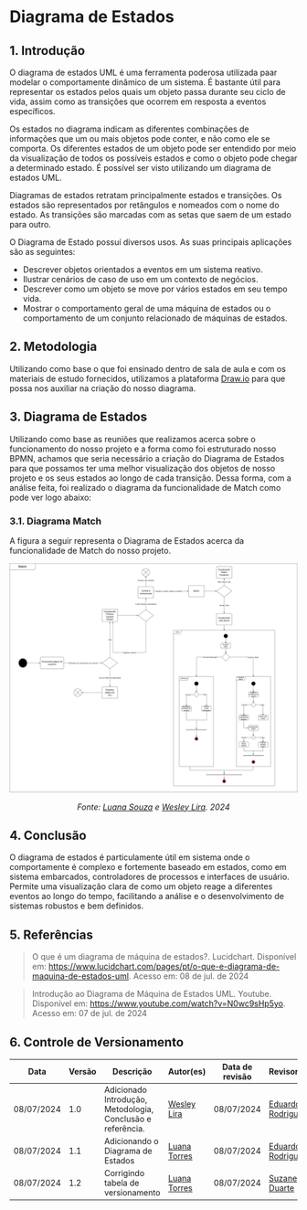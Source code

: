 # Diagrama de Estados 

## 1. Introdução

O diagrama de estados UML é uma ferramenta poderosa utilizada paar modelar o comportamente dinâmico de um sistema. É bastante útil para representar os estados pelos quais um objeto passa durante seu ciclo de vida, assim como as transições que ocorrem em resposta a eventos específicos.

Os estados no diagrama indicam as diferentes combinações de informações que um ou mais objetos pode conter, e não como ele se comporta. Os diferentes estados de um objeto pode ser entendido por meio da visualização de todos os possíveis estados e como o objeto pode chegar a determinado estado. É possível ser visto utilizando um diagrama de estados UML.

Diagramas de estados retratam principalmente estados e transições. Os estados são representados por retângulos e nomeados com o nome do estado. As transições são marcadas com as setas que saem de um estado para outro.

O Diagrama de Estado possuí diversos usos. As suas principais aplicações são as seguintes:

- Descrever objetos orientados a eventos em um sistema reativo.
- Ilustrar cenários de caso de uso em um contexto de negócios.
- Descrever como um objeto se move por vários estados em seu tempo vida.
- Mostrar o comportamento geral de uma máquina de estados ou o comportamento de um conjunto relacionado de máquinas de estados.

## 2. Metodologia

Utilizando como base o que foi ensinado dentro de sala de aula e com os materiais de estudo fornecidos, utilizamos a plataforma [Draw.io](https://app.diagrams.net/) para que possa nos auxiliar na criação do nosso diagrama.

## 3. Diagrama de Estados

Utilizando como base as reuniões que realizamos acerca sobre o funcionamento do nosso projeto e a forma como foi estruturado nosso BPMN, achamos que seria necessário a criação do Diagrama de Estados para que possamos ter uma melhor visualização dos objetos de nosso projeto e os seus estados ao longo de cada transição. Dessa forma, com a análise feita, foi realizado o diagrama da funcionalidade de Match como pode ver logo abaixo:

### 3.1. Diagrama Match

A figura a seguir representa o Diagrama de Estados acerca da funcionalidade de Match do nosso projeto.

<center>

![](../assets/diagrama_de_estados.png)

*Fonte: [Luana Souza](https://github.com/luanatorress) e [Wesley Lira](https://github.com/Weslin-0101). 2024*
</center>

## 4. Conclusão

O diagrama de estados é particulamente útil em sistema onde o comportamente é complexo e fortemente baseado em estados, como em sistema embarcados, controladores de processos e interfaces de usuário. Permite uma visualização clara de como um objeto reage a diferentes eventos ao longo do tempo, facilitando a análise e o desenvolvimento de sistemas robustos e bem definidos.

## 5. Referências

> O que é um diagrama de máquina de estados?. Lucidchart. Disponível em: <https://www.lucidchart.com/pages/pt/o-que-e-diagrama-de-maquina-de-estados-uml>. Acesso em: 08 de jul. de 2024

> Introdução ao Diagrama de Máquina de Estados UML. Youtube. Disponível em: <https://www.youtube.com/watch?v=N0wc9sHp5yo>. Acesso em: 07 de jul. de 2024

## 6. Controle de Versionamento

|   Data    |   Versão  |   Descrição   |   Autor(es)   |   Data de revisão |   Revisor(es) |
| ------- | -------- | ---------- | ---------- | ----------- | --------- |
|   08/07/2024  |   1.0 |   Adicionado Introdução, Metodologia, Conclusão e referência. | [Wesley Lira](https://github.com/Weslin-0101) | 08/07/2024 | [Eduardo Rodrigues](https://github.com/Eduardo-RFarias) |
|   08/07/2024  | 1.1   | Adicionando o Diagrama de Estados | [Luana Torres](https://github.com/luanatorress) | 08/07/2024 | [Eduardo Rodrigues](https://github.com/Eduardo-RFarias)    |
|   08/07/2024  | 1.2   | Corrigindo tabela de versionamento | [Luana Torres](https://github.com/luanatorress) | 08/07/2024 | [Suzane Duarte](https://github.com/suzaneduarte)    |